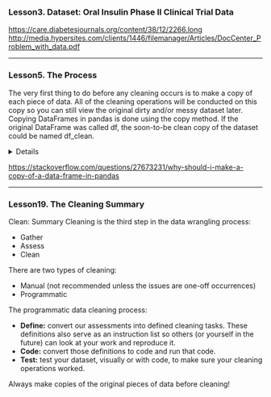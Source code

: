 ### Lesson3. Dataset: Oral Insulin Phase II Clinical Trial Data
https://care.diabetesjournals.org/content/38/12/2266.long
http://media.hypersites.com/clients/1446/filemanager/Articles/DocCenter_Problem_with_data.pdf

*****************************
### Lesson5. The Process
The very first thing to do before any cleaning occurs is to make a copy of each piece of data. 
All of the cleaning operations will be conducted on this copy so you can still view the original dirty and/or messy dataset later. 
Copying DataFrames in pandas is done using the copy method. 
If the original DataFrame was called df, the soon-to-be clean copy of the dataset could be named df_clean.

<details>
Nice! That's correct.
Two quality issues (wrong data type and four-digit zip codes) were cleaned at once here, 
which is perfectly okay if they are related as they were in this example.
Testing can be performed by looking at the output of patients_clean.zip_code.head(), 
inspecting the first five records of the (hopefully) clean zip code column.
</details>

https://stackoverflow.com/questions/27673231/why-should-i-make-a-copy-of-a-data-frame-in-pandas

*****************************
### Lesson19. The Cleaning Summary
Clean: Summary Cleaning is the third step in the data wrangling process:
- Gather
- Assess
- Clean

There are two types of cleaning:
- Manual (not recommended unless the issues are one-off occurrences)
- Programmatic

The programmatic data cleaning process:
- **Define:** convert our assessments into defined cleaning tasks. 
These definitions also serve as an instruction list so others (or yourself in the future) can look at your work and reproduce it.
- **Code:** convert those definitions to code and run that code.
- **Test:** test your dataset, visually or with code, to make sure your cleaning operations worked.

Always make copies of the original pieces of data before cleaning!

